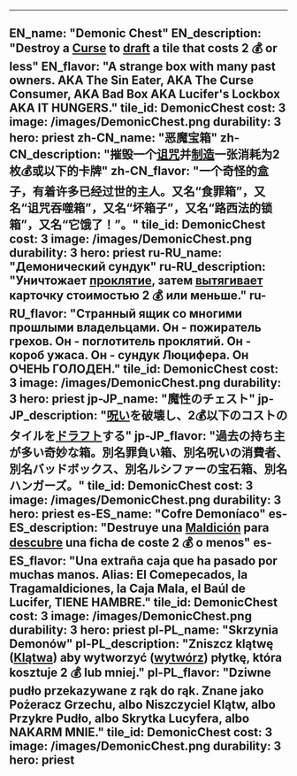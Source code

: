 ---

EN_name: "Demonic Chest"
EN_description: "Destroy a <u>Curse</u> to <u>draft</u> a tile that costs 2 💰 or less"
EN_flavor: "A strange box with many past owners. AKA The Sin Eater, AKA The Curse Consumer, AKA Bad Box AKA Lucifer's Lockbox AKA IT HUNGERS."
tile_id: DemonicChest
cost: 3
image: /images/DemonicChest.png
durability: 3
hero: priest
zh-CN_name: "恶魔宝箱"
zh-CN_description: "摧毁一个<u>诅咒</u>并<u>制造</u>一张消耗为2枚💰或以下的卡牌"
zh-CN_flavor: "一个奇怪的盒子，有着许多已经过世的主人。又名“食罪箱”，又名“诅咒吞噬箱”，又名“坏箱子”，又名“路西法的锁箱”，又名“它饿了！”。"
tile_id: DemonicChest
cost: 3
image: /images/DemonicChest.png
durability: 3
hero: priest
ru-RU_name: "Демонический сундук"
ru-RU_description: "Уничтожает <u>проклятие</u>, затем <u>вытягивает</u> карточку стоимостью 2 💰 или меньше."
ru-RU_flavor: "Странный ящик со многими прошлыми владельцами. Он - пожиратель грехов. Он - поглотитель проклятий. Он - короб ужаса. Он - сундук Люцифера. Он ОЧЕНЬ ГОЛОДЕН."
tile_id: DemonicChest
cost: 3
image: /images/DemonicChest.png
durability: 3
hero: priest
jp-JP_name: "魔性のチェスト"
jp-JP_description: "<u>呪い</u>を破壊し、2💰以下のコストのタイルを<u>ドラフト</u>する"
jp-JP_flavor: "過去の持ち主が多い奇妙な箱。別名罪負い箱、別名呪いの消費者、別名バッドボックス、別名ルシファーの宝石箱、別名ハンガーズ。"
tile_id: DemonicChest
cost: 3
image: /images/DemonicChest.png
durability: 3
hero: priest
es-ES_name: "Cofre Demoníaco"
es-ES_description: "Destruye una <u>Maldición</u> para <u>descubre</u> una ficha de coste 2 💰 o menos"
es-ES_flavor: "Una extraña caja que ha pasado por muchas manos. Alias: El Comepecados, la Tragamaldiciones, la Caja Mala, el Baúl de Lucifer, TIENE HAMBRE."
tile_id: DemonicChest
cost: 3
image: /images/DemonicChest.png
durability: 3
hero: priest
pl-PL_name: "Skrzynia Demonów"
pl-PL_description: "Zniszcz klątwę (<u>Klątwa</u>) aby wytworzyć (<u>wytwórz</u>) płytkę, która kosztuje 2 💰 lub mniej."
pl-PL_flavor: "Dziwne pudło przekazywane z rąk do rąk. Znane jako Pożeracz Grzechu, albo Niszczyciel Klątw, albo Przykre Pudło, albo Skrytka Lucyfera, albo NAKARM MNIE."
tile_id: DemonicChest
cost: 3
image: /images/DemonicChest.png
durability: 3
hero: priest
---